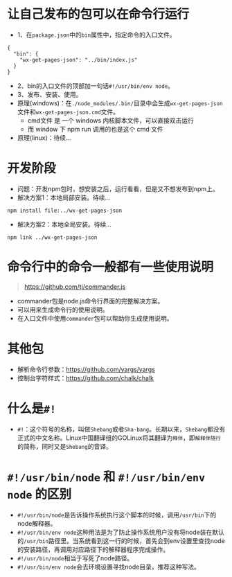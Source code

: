 # 让自己发布的包可以在命令行运行
* 1、在`package.json`中的`bin`属性中，指定命令的入口文件。
```
{
  "bin": {
    "wx-get-pages-json": "../bin/index.js"
  }
}
```
* 2、bin的入口文件的顶部加一句话`#!/usr/bin/env node`。
* 3、发布、安装、使用。
* 原理(windows)：在`./node_modules/.bin/`目录中会生成`wx-get-pages-json`文件和`wx-get-pages-json.cmd`文件。
    - cmd文件 是 一个 windows 内核脚本文件，可以直接双击运行
    - 而 window 下 npm run 调用的也是这个 cmd 文件
* 原理(linux)：待续...

# 开发阶段
* 问题：开发npm包时，想安装之后，运行看看，但是又不想发布到npm上。
* 解决方案1：本地局部安装。待续...
```
npm install file:../wx-get-pages-json
```
* 解决方案2：本地全局安装。待续...
```
npm link ../wx-get-pages-json
```

# 命令行中的命令一般都有一些使用说明
> https://github.com/tj/commander.js
* commander包是node.js命令行界面的完整解决方案。
* 可以用来生成命令行的使用说明。
* 在入口文件中使用```commander```包可以帮助你生成使用说明。

# 其他包
* 解析命令行参数：https://github.com/yargs/yargs
* 控制台字符样式：https://github.com/chalk/chalk

# 什么是`#!`
* `#!`：这个符号的名称，叫做`Shebang`或者`Sha-bang`。长期以来，`Shebang`都没有正式的中文名称。Linux中国翻译组的GOLinux将其翻译为`释伴`，即`解释伴随行`的简称，同时又是`Shebang`的音译。

# ```#!/usr/bin/node``` 和 ```#!/usr/bin/env node``` 的区别
* ```#!/usr/bin/node```是告诉操作系统执行这个脚本的时候，调用```/usr/bin```下的node解释器。
* ```#!/usr/bin/env node```这种用法是为了防止操作系统用户没有将node装在默认的```/usr/bin```路径里。当系统看到这一行的时候，首先会到env设置里查找node的安装路径，再调用对应路径下的解释器程序完成操作。
* ```#!/usr/bin/node```相当于写死了node路径。
* ```#!/usr/bin/env node```会去环境设置寻找node目录，推荐这种写法。
